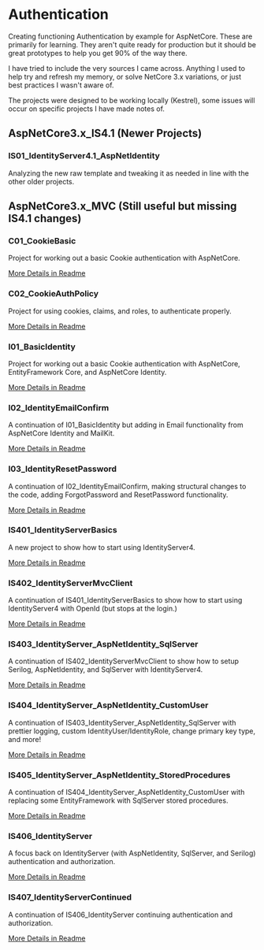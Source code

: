 # Authentication
Creating functioning Authentication by example for AspNetCore. These are primarily for learning. They aren't quite ready for production but it should be great prototypes to help you get 90% of the way there.

I have tried to include the very sources I came across. Anything I used to help try and refresh my memory, or solve NetCore 3.x variations, or just best practices I wasn't aware of.

The projects were designed to be working locally (Kestrel), some issues will occur on specific projects I have made notes of.  


## AspNetCore3.x_IS4.1 (Newer Projects)
### IS01_IdentityServer4.1_AspNetIdentity
Analyzing the new raw template and tweaking it as needed in line with the other older projects.


## AspNetCore3.x_MVC (Still useful but missing IS4.1 changes)
### C01_CookieBasic  
Project for working out a basic Cookie authentication with AspNetCore.  

[More Details in Readme](https://github.com/houseofcat/Authentication/blob/master/AspNetCore3.x_MVC/C01_CookieBasics/README.md)  

### C02_CookieAuthPolicy  
Project for using cookies, claims, and roles, to authenticate properly.  

[More Details in Readme](https://github.com/houseofcat/Authentication/tree/master/AspNetCore3.x_MVC/C02_CookieAuthPolicy)  

### I01_BasicIdentity  
Project for working out a basic Cookie authentication with AspNetCore, EntityFramework Core, and AspNetCore Identity.  

[More Details in Readme](https://github.com/houseofcat/Authentication/blob/master/AspNetCore3.x_MVC/I01_IdentityBasics/README.md)  

### I02_IdentityEmailConfirm  
A continuation of I01_BasicIdentity but adding in Email functionality from AspNetCore Identity and MailKit.  

[More Details in Readme](https://github.com/houseofcat/Authentication/blob/master/AspNetCore3.x_MVC/I02_IdentityEmailConfirm/README.md)   

### I03_IdentityResetPassword  
A continuation of I02_IdentityEmailConfirm, making structural changes to the code, adding ForgotPassword and ResetPassword functionality.  

[More Details in Readme](https://https://github.com/houseofcat/Authentication/blob/master/AspNetCore3.x_MVC/I03_IdentityResetPassword/README.md)  

### IS401_IdentityServerBasics 
A new project to show how to start using IdentityServer4.  

[More Details in Readme](https://github.com/houseofcat/Authentication/blob/master/AspNetCore3.x_MVC/IS401_IdentityServerBasics/)  

### IS402_IdentityServerMvcClient  
A continuation of IS401_IdentityServerBasics to show how to start using IdentityServer4 with OpenId (but stops at the login.)  

[More Details in Readme](https://github.com/houseofcat/Authentication/blob/master/AspNetCore3.x_MVC/IS402_IdentityServerMvcClient/)  

### IS403_IdentityServer_AspNetIdentity_SqlServer  
A continuation of IS402_IdentityServerMvcClient to show how to setup Serilog, AspNetIdentity, and SqlServer with IdentityServer4.  

[More Details in Readme](https://github.com/houseofcat/Authentication/blob/master/AspNetCore3.x_MVC/IS403_IdentityServer_AspNetIdentity_SqlServer/)  

### IS404_IdentityServer_AspNetIdentity_CustomUser  
A continuation of IS403_IdentityServer_AspNetIdentity_SqlServer with prettier logging, custom IdentityUser/IdentityRole, change primary key type, and more!  

[More Details in Readme](https://github.com/houseofcat/Authentication/tree/master/AspNetCore3.x_MVC/IS404_IdentityServer_AspNetIdentity_CustomUser/)  

### IS405_IdentityServer_AspNetIdentity_StoredProcedures  
A continuation of IS404_IdentityServer_AspNetIdentity_CustomUser with replacing some EntityFramework with SqlServer stored procedures.  

[More Details in Readme](https://github.com/houseofcat/Authentication/tree/master/AspNetCore3.x_MVC/IS405_IdentityServer_AspNetIdentity_StoredProcedures/)  

### IS406_IdentityServer  
A focus back on IdentityServer (with AspNetIdentity, SqlServer, and Serilog) authentication and authorization.  

[More Details in Readme](https://github.com/houseofcat/Authentication/tree/master/AspNetCore3.x_MVC/IS406_IdentityServer/)  

### IS407_IdentityServerContinued   
A continuation of IS406_IdentityServer continuing authentication and authorization.   

[More Details in Readme](https://github.com/houseofcat/Authentication/tree/master/AspNetCore3.x_MVC/IS407_IdentityServerContinued/)  
